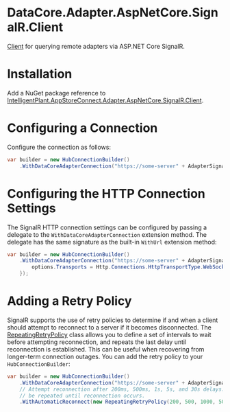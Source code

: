 ﻿# DataCore.Adapter.AspNetCore.SignalR.Client

[Client](./AdapterSignalRClient.cs) for querying remote adapters via ASP.NET Core SignalR.


# Installation

Add a NuGet package reference to [IntelligentPlant.AppStoreConnect.Adapter.AspNetCore.SignalR.Client](https://www.nuget.org/packages/IntelligentPlant.AppStoreConnect.Adapter.AspNetCore.SignalR.Client).


# Configuring a Connection

Configure the connection as follows:

```csharp
var builder = new HubConnectionBuilder()
    .WithDataCoreAdapterConnection("https://some-server" + AdapterSignalRClient.DefaultHubRoute);
```


# Configuring the HTTP Connection Settings

The SignalR HTTP connection settings can be configured by passing a delegate to the `WithDataCoreAdapterConnection` extension method. The delegate has the same signature as the built-in `WithUrl` extension method:

```csharp
var builder = new HubConnectionBuilder()
    .WithDataCoreAdapterConnection("https://some-server" + AdapterSignalRClient.DefaultHubRoute, options => {
        options.Transports = Http.Connections.HttpTransportType.WebSockets;
    });
```


# Adding a Retry Policy

SignalR supports the use of retry policies to determine if and when a client should attempt to reconnect to a server if it becomes disconnected. The [RepeatingRetryPolicy](./RepeatingRetryPolicy.cs) class allows you to define a set of intervals to wait before attempting reconnection, and repeats the last delay until reconnection is established. This can be useful when recovering from longer-term connection outages. You can add the retry policy to your `HubConnectionBuilder`:

```csharp
var builder = new HubConnectionBuilder()
    .WithDataCoreAdapterConnection("https://some-server" + AdapterSignalRClient.DefaultHubRoute);
    // Attempt reconnection after 200ms, 500ms, 1s, 5s, and 30s delays. The final 30s delay will 
    // be repeated until reconnection occurs.
    .WithAutomaticReconnect(new RepeatingRetryPolicy(200, 500, 1000, 5000, 30000)); 
```
